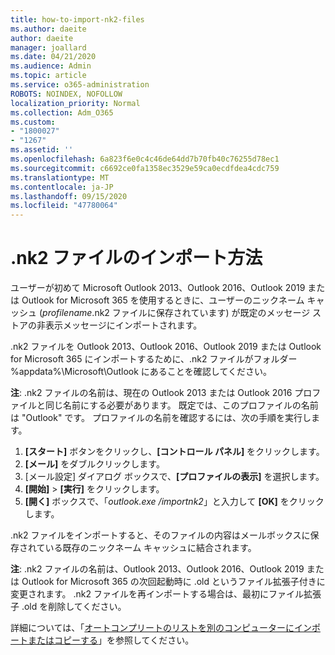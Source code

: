 ```yaml
---
title: how-to-import-nk2-files
ms.author: daeite
author: daeite
manager: joallard
ms.date: 04/21/2020
ms.audience: Admin
ms.topic: article
ms.service: o365-administration
ROBOTS: NOINDEX, NOFOLLOW
localization_priority: Normal
ms.collection: Adm_O365
ms.custom:
- "1800027"
- "1267"
ms.assetid: ''
ms.openlocfilehash: 6a823f6e0c4c46de64dd7b70fb40c76255d78ec1
ms.sourcegitcommit: c6692ce0fa1358ec3529e59ca0ecdfdea4cdc759
ms.translationtype: MT
ms.contentlocale: ja-JP
ms.lasthandoff: 09/15/2020
ms.locfileid: "47780064"
---
```

# <a name="how-to-import-nk2-files"></a>.nk2 ファイルのインポート方法 

ユーザーが初めて Microsoft Outlook 2013、Outlook 2016、Outlook 2019 または Outlook for Microsoft 365 を使用するときに、ユーザーのニックネーム キャッシュ (*profilename*.nk2 ファイルに保存されています) が既定のメッセージ ストアの非表示メッセージにインポートされます。

.nk2 ファイルを Outlook 2013、Outlook 2016、Outlook 2019 または Outlook for Microsoft 365 にインポートするために、.nk2 ファイルがフォルダー %appdata%\Microsoft\Outlook にあることを確認してください。

**注**: .nk2 ファイルの名前は、現在の Outlook 2013 または Outlook 2016 プロファイルと同じ名前にする必要があります。 既定では、このプロファイルの名前は "Outlook" です。 プロファイルの名前を確認するには、次の手順を実行します。 
1. **[スタート]** ボタンをクリックし、**[コントロール パネル]** をクリックします。
2. **[メール]** をダブルクリックします。
3. [メール設定] ダイアログ ボックスで、**[プロファイルの表示]** を選択します。
4. **[開始]** > **[実行]** をクリックします。
5. **[開く]** ボックスで、「*outlook.exe /importnk2*」と入力して **[OK]** をクリックします。 

.nk2 ファイルをインポートすると、そのファイルの内容はメールボックスに保存されている既存のニックネーム キャッシュに結合されます。

**注**: .nk2 ファイルの名前は、Outlook 2013、Outlook 2016、Outlook 2019 または Outlook for Microsoft 365 の次回起動時に .old というファイル拡張子付きに変更されます。 .nk2 ファイルを再インポートする場合は、最初にファイル拡張子 .old を削除してください。

詳細については、「[オートコンプリートのリストを別のコンピューターにインポートまたはコピーする](https://support.microsoft.com/help/2806550/how-to-import-nk2-files-into-outlook%)」を参照してください。